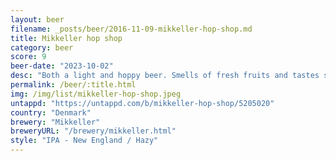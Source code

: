 ```yaml
---
layout: beer
filename: _posts/beer/2016-11-09-mikkeller-hop-shop.md
title: Mikkeller hop shop
category: beer
score: 9
beer-date: "2023-10-02"
desc: "Both a light and hoppy beer. Smells of fresh fruits and tastes similar. Each sip makes me happy"
permalink: /beer/:title.html
img: /img/list/mikkeller-hop-shop.jpeg
untappd: "https://untappd.com/b/mikkeller-hop-shop/5205020"
country: "Denmark"
brewery: "Mikkeller"
breweryURL: "/brewery/mikkeller.html"
style: "IPA - New England / Hazy"
---
```

